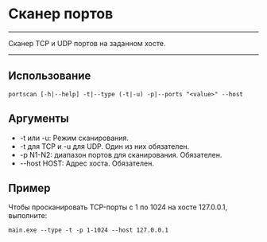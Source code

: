 # Сканер портов
___
Сканер TCP и UDP портов на заданном хосте.
___
## Использование

```
portscan [-h|--help] -t|--type (-t|-u) -p|--ports "<value>" --host
```
## Аргументы

- -t или -u: Режим сканирования. 
- -t для TCP и -u для UDP. Один из них обязателен.
- -p N1-N2: диапазон портов для сканирования. Обязателен.
- --host HOST: Адрес хоста. Обязателен.

## Пример

Чтобы просканировать TCP-порты с 1 по 1024 на хосте 127.0.0.1, выполните:

```
main.exe --type -t -p 1-1024 --host 127.0.0.1
```